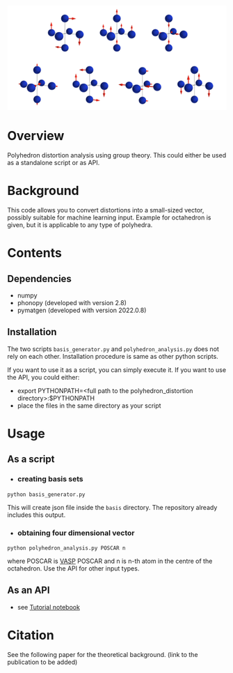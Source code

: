![image](image_distortion.png)

# Overview
Polyhedron distortion analysis using group theory.
This could either be used as a standalone script or as API.

# Background
This code allows you to convert distortions into a small-sized vector, possibly suitable for machine learning input.
Example for octahedron is given, but it is applicable to any type of polyhedra.

# Contents
## Dependencies
- numpy
- phonopy (developed with version 2.8)
- pymatgen (developed with version 2022.0.8)

## Installation
The two scripts `basis_generator.py` and `polyhedron_analysis.py` does not rely on each other.
Installation procedure is same as other python scripts.

If you want to use it as a script, you can simply execute it.
If you want to use the API, you could either:
- export PYTHONPATH=\<full path to the polyhedron_distortion directory\>:$PYTHONPATH
- place the files in the same directory as your script

# Usage
## As a script
- ### creating basis sets
```
python basis_generator.py
```
This will create json file inside the `basis` directory.
The repository already includes this output.
- ### obtaining four dimensional vector
```
python polyhedron_analysis.py POSCAR n
```
where POSCAR is [VASP](https://www.vasp.at/) POSCAR and n is n-th atom in the centre of the octahedron.
Use the API for other input types.

## As an API
- see [Tutorial notebook](https://github.com/KazMorita/polyhedron_distortion/Tutorial1_API.ipynb)

# Citation
See the following paper for the theoretical background.
(link to the publication to be added)

